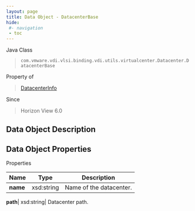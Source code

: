 ```yaml
---
layout: page
title: Data Object - DatacenterBase
hide:
 #- navigation
 - toc
---
```






Java Class  
> `com.vmware.vdi.vlsi.binding.vdi.utils.virtualcenter.Datacenter.DatacenterBase`

Property of  
> [DatacenterInfo](vdi.utils.virtualcenter.Datacenter.DatacenterInfo.md#field_detail)

Since  
> Horizon View 6.0


## Data Object Description 

## Data Object Properties

Properties

Name |  Type |  Description   
---|---|---  
**name**|  xsd:string|  Name of the datacenter.   
  
**path**|  xsd:string|  Datacenter path.   
  
  

  
